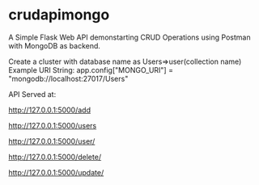 # crudapimongo
A Simple Flask Web API demonstarting CRUD Operations using Postman with MongoDB as backend.

Create a cluster with database name as Users=>user(collection name)
Example URI String: app.config["MONGO_URI"] = "mongodb://localhost:27017/Users"

API Served at:

  http://127.0.0.1:5000/add
  
  http://127.0.0.1:5000/users
  
  http://127.0.0.1:5000/user/ <id>
  
  http://127.0.0.1:5000/delete/ <id>
  
  http://127.0.0.1:5000/update/ <id>
  

